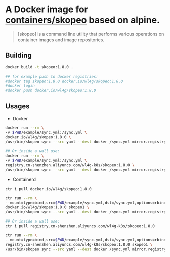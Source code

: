 # A Docker image for [containers/skopeo](https://github.com/containers/skopeo) based on alpine.

> [skopeo] is a command line utility that performs various operations on container images and image repositories.

## Building

```bash
docker build -t skopeo:1.8.0 .

## for example push to docker registries:
#docker tag skopeo:1.8.0 docker.io/wl4g/skopeo:1.8.0
#docker login
#docker push docker.io/wl4g/skopeo:1.8.0
```

## Usages

- Docker

```bash
docker run --rm \
-v $PWD/example/sync.yml:/sync.yml \
docker.io/wl4g/skopeo:1.8.0 \
/usr/bin/skopeo sync --src yaml --dest docker /sync.yml mirror.registry.privaterepo.com/public

## Or inside a wall use:
docker run --rm \
-v $PWD/example/sync.yml:/sync.yml \
registry.cn-shenzhen.aliyuncs.com/wl4g-k8s/skopeo:1.8.0 \
/usr/bin/skopeo sync --src yaml --dest docker /sync.yml mirror.registry.privaterepo.com/public
```

- Containerd

```bash
ctr i pull docker.io/wl4g/skopeo:1.8.0

ctr run --rm \
--mount=type=bind,src=$PWD/example/sync.yml,dst=/sync.yml,options=rbind:ro \
docker.io/wl4g/skopeo:1.8.0 skopeo1 \
/usr/bin/skopeo sync --src yaml --dest docker /sync.yml mirror.registry.privaterepo.com/public

## Or inside a wall use:
ctr i pull registry.cn-shenzhen.aliyuncs.com/wl4g-k8s/skopeo:1.8.0

ctr run --rm \
--mount=type=bind,src=$PWD/example/sync.yml,dst=/sync.yml,options=rbind:ro \
registry.cn-shenzhen.aliyuncs.com/wl4g-k8s/skopeo:1.8.0 skopeo1 \
/usr/bin/skopeo sync --src yaml --dest docker /sync.yml mirror.registry.privaterepo.com/public
```


